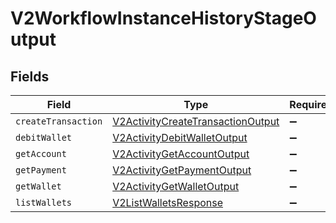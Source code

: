 # V2WorkflowInstanceHistoryStageOutput


## Fields

| Field                                                                                         | Type                                                                                          | Required                                                                                      | Description                                                                                   |
| --------------------------------------------------------------------------------------------- | --------------------------------------------------------------------------------------------- | --------------------------------------------------------------------------------------------- | --------------------------------------------------------------------------------------------- |
| `createTransaction`                                                                           | [V2ActivityCreateTransactionOutput](../../models/shared/V2ActivityCreateTransactionOutput.md) | :heavy_minus_sign:                                                                            | N/A                                                                                           |
| `debitWallet`                                                                                 | [V2ActivityDebitWalletOutput](../../models/shared/V2ActivityDebitWalletOutput.md)             | :heavy_minus_sign:                                                                            | N/A                                                                                           |
| `getAccount`                                                                                  | [V2ActivityGetAccountOutput](../../models/shared/V2ActivityGetAccountOutput.md)               | :heavy_minus_sign:                                                                            | N/A                                                                                           |
| `getPayment`                                                                                  | [V2ActivityGetPaymentOutput](../../models/shared/V2ActivityGetPaymentOutput.md)               | :heavy_minus_sign:                                                                            | N/A                                                                                           |
| `getWallet`                                                                                   | [V2ActivityGetWalletOutput](../../models/shared/V2ActivityGetWalletOutput.md)                 | :heavy_minus_sign:                                                                            | N/A                                                                                           |
| `listWallets`                                                                                 | [V2ListWalletsResponse](../../models/shared/V2ListWalletsResponse.md)                         | :heavy_minus_sign:                                                                            | N/A                                                                                           |